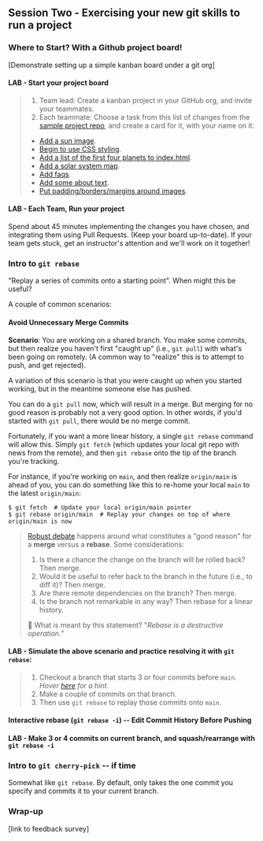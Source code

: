 ## Session Two - Exercising your new git skills to run a project

### Where to Start?  With a Github project board!

[Demonstrate setting up a simple kanban board under a git org]

#### LAB - Start your project board
> 1. Team lead: Create a kanban project in your GitHub org, and invite your teammates.
> 1. Each teammate: Choose a task from this list of changes from the [sample project repo](https://github.com/walquis/git-basics-sample-project-repo), and create a card for it, with your name on it:
> - [Add a sun image](https://github.com/walquis/git-basics-sample-project-repo/commit/aa7f0ba34df76ddb38912f753457e07108a7c704).
> - [Begin to use CSS styling](https://github.com/walquis/git-basics-sample-project-repo/commit/da56c38e92e62408c1affd6c71e19ff87f0d93b6).
> - [Add a list of the first four planets to index.html](https://github.com/walquis/git-basics-sample-project-repo/commit/b4b184b40299ad852dd9cd51e0d4279f795ae98f).
> - [Add a solar system map](https://github.com/walquis/git-basics-sample-project-repo/commit/4119092cac8ccdeb1b4a3ad719a6cf87d3229502).
> - [Add faqs](https://github.com/walquis/git-basics-sample-project-repo/commit/5e1d8be4574fae345ac779bddc95f73dd0bf3cc0).
> - [Add some about text](https://github.com/walquis/git-basics-sample-project-repo/commit/4c461a996aad0fd5bfa420ac366139805bf334bf).
> - [Put padding/borders/margins around images](https://github.com/walquis/git-basics-sample-project-repo/commit/d0095aa699e00873c305d62ecd97727bcc4c5bba).

#### LAB - Each Team, Run your project
Spend about 45 minutes implementing the changes you have chosen, and integrating them using Pull Requests.  (Keep your board up-to-date).  If your team gets stuck, get an instructor's attention and we'll work on it together! 

### Intro to `git rebase`
"Replay a series of commits onto a starting point".  When might this be useful?

A couple of common scenarios:

#### Avoid Unnecessary Merge Commits
**Scenario**: You are working on a shared branch.  You make some commits, but then realize you haven't first "caught up" (i.e., `git pull`) with what's been going on remotely.  (A common way to "realize" this is to attempt to push, and get rejected).

A variation of this scenario is that you were caught up when you started working, but in the meantime someone else has pushed.

You can do a `git pull` now, which will result in a merge.  But merging for no good reason is probably not a very good option.  In other words, if you'd started with `git pull`, there would be no merge commit.  

Fortunately, if you want a more linear history, a single `git rebase` command will allow this.  Simply `git fetch` (which updates your local git repo with news from the remote), and then `git rebase` onto the tip of the branch you're tracking.

For instance, if you're working on `main`, and then realize `origin/main` is ahead of you, you can do something like this to re-home your local `main` to the latest `origin/main`:
```
$ git fetch  # Update your local origin/main pointer
$ git rebase origin/main  # Replay your changes on top of where origin/main is now
```
> [Robust debate](https://stackoverflow.com/questions/804115/when-do-you-use-git-rebase-instead-of-git-merge) happens around what constitutes a "good reason" for a **merge** versus a **rebase**.  Some considerations:
> 1. Is there a chance the change on the branch will be rolled back?  Then merge.
> 1. Would it be useful to refer back to the branch in the future (i.e., to diff it)?  Then merge.
> 1. Are there remote dependencies on the branch? Then merge.
> 1. Is the branch not remarkable in any way?  Then rebase for a linear history.
>
> 🤔 What is meant by this statement? "_Rebase is a destructive operation._"


#### LAB - Simulate the above scenario and practice resolving it with `git rebase`:
> 1. Checkout a branch that starts 3 or four commits before `main`. _Hover [here](./doesnotexist.jpg, "See the git-checkout docs and 'start-point' option") for a hint._
> 1. Make a couple of commits on that branch.
> 1. Then use `git rebase` to replay those commits onto `main`.

#### Interactive rebase (`git rebase -i`) -- Edit Commit History Before Pushing

#### LAB - Make 3 or 4 commits on current branch, and squash/rearrange with `git rebase -i`

### Intro to `git cherry-pick` -- if time
Somewhat like `git rebase`.  By default, only takes the one commit you specify and commits it to your current branch.

### Wrap-up

[link to feedback survey]

